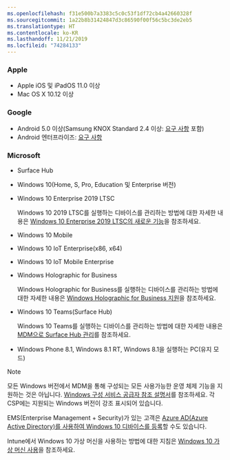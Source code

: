 ```yaml
---
ms.openlocfilehash: f31e500b7a3383c5c0c53f1df72cb4a42660328f
ms.sourcegitcommit: 1a22b8b31424847d3c86590f00f56c5bc3de2eb5
ms.translationtype: HT
ms.contentlocale: ko-KR
ms.lasthandoff: 11/21/2019
ms.locfileid: "74284133"
---
```



### <a name="apple"></a>Apple
- Apple iOS 및 iPadOS 11.0 이상
- Mac OS X 10.12 이상

### <a name="google"></a>Google
- Android 5.0 이상(Samsung KNOX Standard 2.4 이상: [요구 사항](https://www.samsungknox.com/en/knox-platform/supported-devices/2.4+) 포함)
- Android 엔터프라이즈: [요구 사항](https://support.google.com/work/android/topic/9428066)

### <a name="microsoft"></a>Microsoft

- Surface Hub
- Windows 10(Home, S, Pro, Education 및 Enterprise 버전)
- Windows 10 Enterprise 2019 LTSC

  Windows 10 2019 LTSC를 실행하는 디바이스를 관리하는 방법에 대한 자세한 내용은 [Windows 10 Enterprise 2019 LTSC의 새로운 기능](https://docs.microsoft.com/windows/whats-new/ltsc/whats-new-windows-10-2019)을 참조하세요.
  
- Windows 10 Mobile
- Windows 10 IoT Enterprise(x86, x64)
- Windows 10 IoT Mobile Enterprise
- Windows Holographic for Business

  Windows Holographic for Business를 실행하는 디바이스를 관리하는 방법에 대한 자세한 내용은 [Windows Holographic for Business 지원](../fundamentals/windows-holographic-for-business.md)을 참조하세요.

- Windows 10 Teams(Surface Hub)

   Windows 10 Teams를 실행하는 디바이스를 관리하는 방법에 대한 자세한 내용은 [MDM으로 Surface Hub 관리](https://docs.microsoft.com/surface-hub/manage-settings-with-mdm-for-surface-hub)를 참조하세요.
- Windows Phone 8.1, Windows 8.1 RT, Windows 8.1을 실행하는 PC(유지 모드)

> [!NOTE]
> 모든 Windows 버전에서 MDM을 통해 구성되는 모든 사용가능한 운영 체제 기능을 지원하는 것은 아닙니다. [Windows 구성 서비스 공급자 참조 설명서](https://docs.microsoft.com/windows/configuration/provisioning-packages/how-it-pros-can-use-configuration-service-providers)를 참조하세요. 각 CSP에는 지원되는 Windows 버전이 강조 표시되어 있습니다.

EMS(Enterprise Management + Security)가 있는 고객은 [Azure AD(Azure Active Directory)를 사용하여 Windows 10 디바이스를 등록](/intune/windows-enroll)할 수도 있습니다.

Intune에서 Windows 10 가상 머신을 사용하는 방법에 대한 지침은 [Windows 10 가상 머신 사용](../fundamentals/windows-10-virtual-machines.md)을 참조하세요.

